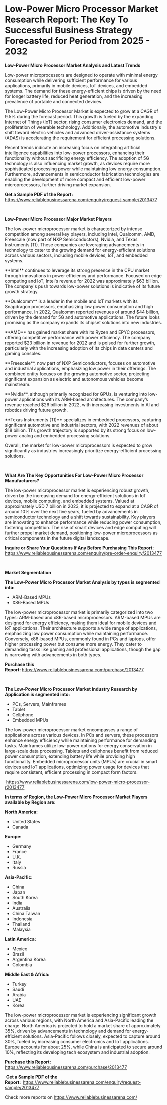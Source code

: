 <p><h1>Low-Power Micro Processor Market Research Report: The Key To Successful Business Strategy Forecasted for Period from 2025 - 2032</h1></p><p><strong>Low-Power Micro Processor Market Analysis and Latest Trends</strong></p>
<p><p>Low-power microprocessors are designed to operate with minimal energy consumption while delivering sufficient performance for various applications, primarily in mobile devices, IoT devices, and embedded systems. The demand for these energy-efficient chips is driven by the need for longer battery life, reduced heat generation, and the increasing prevalence of portable and connected devices.</p><p>The Low-Power Micro Processor Market is expected to grow at a CAGR of 9.5% during the forecast period. This growth is fueled by the expanding Internet of Things (IoT) sector, rising consumer electronics demand, and the proliferation of wearable technology. Additionally, the automotive industry's shift toward electric vehicles and advanced driver-assistance systems (ADAS) is accelerating the requirement for efficient processing solutions.</p><p>Recent trends indicate an increasing focus on integrating artificial intelligence capabilities into low-power processors, enhancing their functionality without sacrificing energy efficiency. The adoption of 5G technology is also influencing market growth, as devices require more sophisticated processing power while maintaining low energy consumption. Furthermore, advancements in semiconductor fabrication technologies are enabling the development of more compact and efficient low-power microprocessors, further driving market expansion.</p></p>
<p><strong>Get a Sample PDF of the Report:&nbsp;</strong> <a href="https://www.reliablebusinessarena.com/enquiry/request-sample/2013477?utm_campaign=2130&utm_medium=2&utm_source=Github&utm_content=ia&utm_term=15022025&utm_id=low-power-micro-processor">https://www.reliablebusinessarena.com/enquiry/request-sample/2013477</a></p>
<p>&nbsp;</p>
<p><strong>Low-Power Micro Processor Major Market Players</strong></p>
<p><p>The low-power microprocessor market is characterized by intense competition among several key players, including Intel, Qualcomm, AMD, Freescale (now part of NXP Semiconductors), Nvidia, and Texas Instruments (TI). These companies are leveraging advancements in technology to cater to the growing demand for energy-efficient solutions across various sectors, including mobile devices, IoT, and embedded systems.</p><p>**Intel** continues to leverage its strong presence in the CPU market through innovations in power efficiency and performance. Focused on edge computing and IoT, Intel's revenue for 2022 was approximately $63 billion. The company's push towards low-power solutions is indicative of its future growth strategy.</p><p>**Qualcomm** is a leader in the mobile and IoT markets with its Snapdragon processors, emphasizing low power consumption and high performance. In 2022, Qualcomm reported revenues of around $44 billion, driven by the demand for 5G and automotive applications. The future looks promising as the company expands its chipset solutions into new industries.</p><p>**AMD** has gained market share with its Ryzen and EPYC processors, offering competitive performance with power efficiency. The company reported $23 billion in revenue for 2022 and is poised for further growth, particularly with the increasing adoption of its chips in data centers and gaming consoles.</p><p>**Freescale**, now part of NXP Semiconductors, focuses on automotive and industrial applications, emphasizing low power in their offerings. The combined entity focuses on the growing automotive sector, projecting significant expansion as electric and autonomous vehicles become mainstream.</p><p>**Nvidia**, although primarily recognized for GPUs, is venturing into low-power applications with its ARM-based architectures. The company’s revenue reached $26 billion in 2022, with increasing investments in AI and robotics driving future growth.</p><p>**Texas Instruments (TI)** specializes in embedded processors, capturing significant automotive and industrial sectors, with 2022 revenues of about $18 billion. TI's growth trajectory is supported by its strong focus on low-power analog and embedded processing solutions. </p><p>Overall, the market for low-power microprocessors is expected to grow significantly as industries increasingly prioritize energy-efficient processing solutions.</p></p>
<p>&nbsp;</p>
<p><strong>What Are The Key Opportunities For Low-Power Micro Processor Manufacturers?</strong></p>
<p><p>The low-power microprocessor market is experiencing robust growth, driven by the increasing demand for energy-efficient solutions in IoT devices, mobile computing, and embedded systems. Valued at approximately USD 7 billion in 2023, it is projected to expand at a CAGR of around 10% over the next five years, fueled by advancements in semiconductor technology and a shift towards sustainability. Key players are innovating to enhance performance while reducing power consumption, fostering competition. The rise of smart devices and edge computing will further propel market demand, positioning low-power microprocessors as critical components in the future digital landscape.</p></p>
<p><strong>Inquire or Share Your Questions If Any Before Purchasing This Report:</strong> <a href="https://www.reliablebusinessarena.com/enquiry/pre-order-enquiry/2013477?utm_campaign=2130&utm_medium=2&utm_source=Github&utm_content=ia&utm_term=15022025&utm_id=low-power-micro-processor">https://www.reliablebusinessarena.com/enquiry/pre-order-enquiry/2013477</a></p>
<p>&nbsp;</p>
<p><strong>Market Segmentation</strong></p>
<p><strong>The Low-Power Micro Processor Market Analysis by types is segmented into:</strong></p>
<p><ul><li>ARM-Based MPUs</li><li>X86-Based MPUs</li></ul></p>
<p><p>The low-power microprocessor market is primarily categorized into two types: ARM-based and x86-based microprocessors. ARM-based MPUs are designed for energy efficiency, making them ideal for mobile devices and IoT applications. Their architecture supports a wide range of applications, emphasizing low power consumption while maintaining performance. Conversely, x86-based MPUs, commonly found in PCs and laptops, offer higher processing power but consume more energy. They cater to demanding tasks like gaming and professional applications, though the gap is narrowing with advancements in both types.</p></p>
<p><strong>Purchase this Report:&nbsp;</strong><a href="https://www.reliablebusinessarena.com/purchase/2013477?utm_campaign=2130&utm_medium=2&utm_source=Github&utm_content=ia&utm_term=15022025&utm_id=low-power-micro-processor">https://www.reliablebusinessarena.com/purchase/2013477</a></p>
<p>&nbsp;</p>
<p><strong>The Low-Power Micro Processor Market Industry Research by Application is segmented into:</strong></p>
<p><ul><li>PCs, Servers, Mainframes</li><li>Tablet</li><li>Cellphone</li><li>Embedded MPUs</li></ul></p>
<p><p>The low-power microprocessor market encompasses a range of applications across various devices. In PCs and servers, these processors enhance energy efficiency while maintaining performance for demanding tasks. Mainframes utilize low-power options for energy conservation in large-scale data processing. Tablets and cellphones benefit from reduced power consumption, extending battery life while providing high functionality. Embedded microprocessor units (MPUs) are crucial in smart devices and IoT applications, optimizing power usage for devices that require consistent, efficient processing in compact form factors.</p></p>
<p><a href="https://www.reliablebusinessarena.com/low-power-micro-processor-r2013477?utm_campaign=2130&utm_medium=2&utm_source=Github&utm_content=ia&utm_term=15022025&utm_id=low-power-micro-processor">&nbsp;https://www.reliablebusinessarena.com/low-power-micro-processor-r2013477</a></p>
<p><strong>In terms of Region, the Low-Power Micro Processor Market Players available by Region are:</strong></p>
<p>
    <p> <strong> North America: </strong>
        <ul>
            <li>United States</li>
            <li>Canada</li>
        </ul>
        </p> 
    <p> <strong> Europe: </strong>
        <ul>
            <li>Germany</li>
            <li>France</li>
            <li>U.K.</li>
            <li>Italy</li>
            <li>Russia</li>
        </ul>
        </p> 
    <p> <strong> Asia-Pacific: </strong>
        <ul>
            <li>China</li>
            <li>Japan</li>
            <li>South Korea</li>
            <li>India</li>
            <li>Australia</li>
            <li>China Taiwan</li>
            <li>Indonesia</li>
            <li>Thailand</li>
            <li>Malaysia</li>
        </ul>
        </p> 
    <p> <strong> Latin America: </strong>
        <ul>
            <li>Mexico</li>
            <li>Brazil</li>
            <li>Argentina Korea</li>
            <li>Colombia</li>
        </ul>
        </p> 
    <p> <strong> Middle East & Africa: </strong>
        <ul>
            <li>Turkey</li>
            <li>Saudi</li>
            <li>Arabia</li>
            <li>UAE</li>
            <li>Korea</li>
        </ul>
    </p>
    </p>
<p><p>The low-power microprocessor market is experiencing significant growth across various regions, with North America and Asia-Pacific leading the charge. North America is projected to hold a market share of approximately 35%, driven by advancements in technology and demand for energy-efficient solutions. Asia-Pacific follows closely, expected to capture around 30%, fueled by increasing consumer electronics and IoT applications. Europe accounts for about 25%, while China is anticipated to secure around 10%, reflecting its developing tech ecosystem and industrial adoption.</p></p>
<p><strong>Purchase this Report: </strong><a href="https://www.reliablebusinessarena.com/purchase/2013477?utm_campaign=2130&utm_medium=2&utm_source=Github&utm_content=ia&utm_term=15022025&utm_id=low-power-micro-processor">https://www.reliablebusinessarena.com/purchase/2013477</a></p>
<p>&nbsp;<strong>Get a Sample PDF of the Report:&nbsp;&nbsp;</strong><a href="https://www.reliablebusinessarena.com/enquiry/request-sample/2013477?utm_campaign=2130&utm_medium=2&utm_source=Github&utm_content=ia&utm_term=15022025&utm_id=low-power-micro-processor">https://www.reliablebusinessarena.com/enquiry/request-sample/2013477</a></p>
<p><strong></strong></p>
<p>Check more reports on <a href="https://www.reliablebusinessarena.com/?utm_campaign=2130&utm_medium=2&utm_source=Github&utm_content=ia&utm_term=15022025&utm_id=low-power-micro-processor">https://www.reliablebusinessarena.com/</a></p>